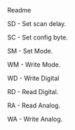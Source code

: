 Readme

SD - Set scan delay.

SC - Set config byte.

SM - Set Mode.

WM - Write Mode.

WD - Write Digital

RD - Read Digital.

RA - Read Analog.

WA - Write Analog.
